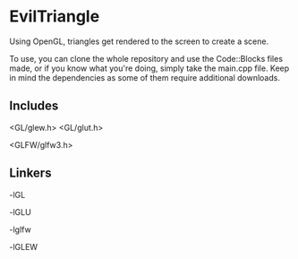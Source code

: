 # EvilTriangle

Using OpenGL, triangles get rendered to the screen to create a scene.

To use, you can clone the whole repository and use the Code::Blocks files made, or if you know what you're doing, simply take the main.cpp file. Keep in mind the dependencies as some of them require additional downloads.

## Includes

<GL/glew.h>
<GL/glut.h>

<GLFW/glfw3.h>

<iostream>
  
## Linkers

-lGL

-lGLU

-lglfw

-lGLEW

